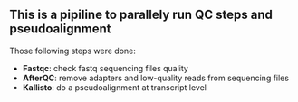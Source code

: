 ## This is a pipiline to parallely run QC steps and pseudoalignment

Those following steps were done:

- **Fastqc**: check fastq sequencing files quality
- **AfterQC**: remove adapters and low-quality reads from sequencing files
- **Kallisto**: do a pseudoalignment at transcript level
